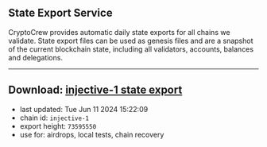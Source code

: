 ## State Export Service
CryptoCrew provides automatic daily state exports for all chains we validate. State export files can be used as genesis files and are a snapshot of the current blockchain state, including all validators, accounts, balances and delegations.

---
**Download: [injective-1 state export](https://dl-eu2.ccvalidators.com/SERVICE/injective/injective-1_export_73595550.json)**
---

- last updated: Tue Jun 11 2024 15:22:09
- chain id: `injective-1`
- export height: `73595550`
- use for: airdrops, local tests, chain recovery
